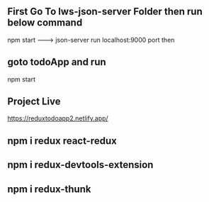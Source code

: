 ## First Go To lws-json-server Folder then run below command

npm start ---> json-server run localhost:9000 port then

## goto todoApp and run

npm start

## Project Live

https://reduxtodoapp2.netlify.app/

## npm i redux react-redux

## npm i redux-devtools-extension

## npm i redux-thunk
